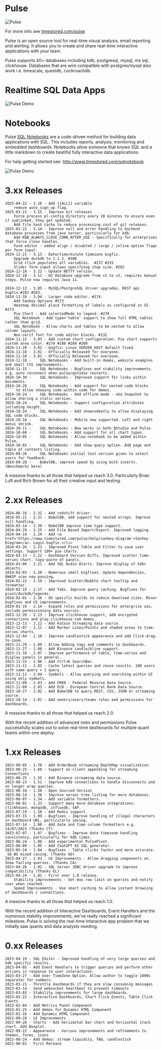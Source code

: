# Pulse

![Pulse](/demos/multi-chart3-dark.jpg)

For more info see [timestored.com/pulse](http://timestored.com/pulse "timestored.com/pulse")

Pulse is an open source tool for real-time visual analysis, email reporting and alerting.
It allows you to create and share real-time interactive applications with your team.

Pulse supports 40+ databases including kdb, postgresql, mysql, ms sql, clickhouse. 
Databases that are wire compatible with postgres/mysql also work i.e. timescale, questdb, cockroachdb.

# Realtime SQL Data Apps

![Pulse Demo](/demos/pulse-silent-demo.gif)

# Notebooks

Pulse [SQL Notebooks](http://timestored.com/sqlnotebook) are a code-driven method for building data applications with SQL. 
This includes reports, analysis, monitoring and embedded dashboards. 
Notebooks allow someone that knows SQL and a little markdown to create beatiful fully interactive data applications.

For help getting started see: http://www.timestored.com/sqlnotebook

![Pulse Demo](/demos/notebooks-301.png)


# 3.xx Releases

    2025-04-22 - 3.16 - Add {{ALL}} variable
        remove auto_sign_up flag.
    2025-03-21 - 3.15 - Improve Git releases 
        Force process pl-config directory every 10 minutes to ensure even if symlinked, they get updated.
        Add file hash cache to reduce processing cost of git releases.
    2025-01-22 - 3.14 - Improve null and error handling to backend database processes from java server, particularly for kdb.
        Add KDB_ALWAYS_CLOSE_CONN_AFTER_USE - Specifically for enterprises that force close handles.
        Form editor - added align / disabled / large / inline option flags per form input.
    2024-12-21 - 3.13 - Date/time/minute timezone bugfix. 
        Upgrade duckdb to 1.1.3. #288 
        Grid click populates all variables.  #237 #255
        Slider form input allows specifying step size. #262
    2024-12-18 - 3.12 - Update NETTY version.
    2024-12-18 - 3.11 - H2 Database upgrade from v1 to v2, requires manual steps. Pulse now requires Java 11.
    
    2024-12-13 - 3.05 - MySQL/PostgreSQL driver upgrades. REST api bugfix.#282 #283.
    2024-12-10 - 3.04 - Larger code editor. #274.
        Add Sankey Options #273
        Heatmap decimal place formatting of labels as configured in UI. #273
        Pie Chart - Add selectedMode to legend. #278
        SQL Notebook - Add type='table' support to show full HTML tables rather than grid.
        SQL Notebook - Allow charts and tables to be nested to allow column layouts.
        Non-serif font for code editor blocks. #132
    2024-11-22 - 3.03 - Add custom chart configuration. Pie chart supports custom area color. #274 #188 #269 #209
    2024-11-20 - 3.02 - bugfix: Linux SERVER_HOST default fixed.
    2024-11-18 - 3.01 - Officially Released for everyone.
    2024-11-18 - 3.01 - Officially Released for everyone.
    2024-11-18 - 	SQL Notebooks - Add built-in demos, website examples and small CSS improvements.
    2024-11-15 - 	SQL Notebooks - Bugfixes and stability improvements. e.g. auto reconnect when pulse/qstudio restarts.
    2024-10-30 - 	SQL Notebooks - Improved support for links within documents.
    2024-10-28 - 	SQL Notebooks - Add support for nested code blocks ```` to allow showing code within code for demos.
    2024-10-24 - 	SQL Notebooks - Add offline mode - aka Snapshot to allow sharing a static version.
    2024-10-24 - 	SQL Notebooks - Support configuration attributes including height.
    2024-10-24 - 	SQL Notebooks - Add showcodeonly to allow displaying SQL code blocks.
    2024-10-16 - 	SQL Notebooks - Mobile now supported. Left and right menus shrink.
    2024-10-11 - 	SQL Notebooks - Now works in both QStudio and Pulse.
    2024-10-08 - 	SQL Notebooks - Add support for all chart types.
    2024-10-05 - 	SQL Notebooks - Allow notebook to be added within Pulse.
    2024-10-02 - 	SQL Notebooks - Add show query option. Add page and table of contents listing.
    2024-09-30 - 	SQL Notebooks initial test version given to select users for feedback.
    2024-09-28 - 	BabelDB, improve speed by using bulk inserts. (Benchmarks here)

A massive thanks to all those that helped us reach 3.0. Particularly Brian Luft and Rich Brown for all their creative input and testing.



# 2.xx Releases
	2024-06-18 - 2.32 - Add redshift driver.
	2024-05-21 - 2.31 - BabelDB, add support for nested arrays. Improve null handling.
	2024-05-14 - 2.30 - BabelDB improve time type support.
	2024-04-29 - 2.25 - Add File Based Import/Export. Improved logging.
	2024-04-14 - 2.24 - Add <a href='https://www.timestored.com/pulse/help/sankey-diagram'>Sankey Diagram</a>. Login bugfix.</li>
    2024-03-26 - 2.23 - Improved Pivot Table and Filter to save user settings. Support 100+ pie charts.
    2024-03-13 - 2.22 - Dashboard Version Diffs. Improved scatter time-series chart. Copy-paste of panels.
    2024-03-06 - 2.21 - Add SQL Audio Alerts. Improve display of kdb+ objects.
    2024-03-03 - 2.20 - Numerous small bigfixes. Update dependencies, OWASP scan now passing.
    2024-02-22 - 2.19 - Improved Scatter/Bubble chart tooltip and formatter.
    2024-02-15 - 2.17 - Add Tabs. Improve query caching. Bugfixes for pivot/duckdb/legends.
    2024-02-01 - 2.16 - OS specific builds to reduce download sizes. Minor bugfixes and UI improvements.
    2024-01-19 - 2.14 - Expand roles and permissions for enterprise use, include permissioning data sources.
    2023-12-20 - 2.13 - Improve clickhouse support, add encrypted connections and play.clickhouse.com demos.
    2023-12-13 - 2.12 - Add KuCoin Streaming data source.
    2023-12-07 - 2.11 - Add Marker Lines/Points and shaded areas to time-series charts.
    2023-12-04 - 2.10 - Improve candlestick appearance and add Click-drag-to-zoom.
    2023-11-29 - 2.09 - Allow Adding tags and comments to dashboards.
    2023-11-27 - 2.08 - Add Binance candle/kline support.
    2023-11-18 - 2.07 - Improve performance of table, time-series and display panels in general.
    2023-11-15 - 2.06 - Add Ctrl+K SearchBar.
    2023-11-11 - 2.05 - Cache latest queries and reuse results. 100 users with same query = 1 query.
    2023-11-11 - 2.04 - Symbols - Allow querying and searching within UI using only symbols.
    2023-11-09 - 2.03 - Add FRED - Federal Reserve Data Source.
    2023-11-09 - 2.03 - Add ECB - European Central Bank Data Source.
    2023-10-27 - 2.02 - Add BabelDB to query REST, CSV, JSON or streaming source.
    2023-10-14 - 2.01 - Add owners/users/teams roles and permissions for dashboards.

A massive thanks to all those that helped us reach 2.0.

With the recent addition of advanced roles and permissions Pulse successfully scales out to solve real-time dashboards for multiple quant teams within one deploy.

# 1.xx Releases

    2023-09-05 - 1.70 - Add OrderBook streaming DepthMap visualization.
    2023-08-25 - 1.60 - Support on-client appending for streaming Connections
    2023-08-25 - 1.55 - Add Binance streaming data source.
    2023-08-23 - 1.51 - Improve kdb connections to handle disconnects and no longer wrap queries.
    2023-08-18 - 1.50 - Open Sourced Version
    2023-08-14 - 1.36 - Improve server tree listing for more databases.
    2023-08-07 - 1.34 - Add variable formatters.
    2023-08-01 - 1.33 - Support many more database integrations: clickhouse, mongodb, influxdb, SAP.
    2023-07-19 - 1.10 - Add Redis support.
    2023-07-15 - 1.09 - Bugfixes - Improve handling of illegal characters in dashboard URL, particularly saving.
    2023-07-14 - 1.08 - Add date and time column formatters e.g. 14/07/2023 (Thanks CT).
    2023-07-07 - 1.07 - Bugfixes - Improve date timezone handling consistency, particularly for kdb times.
    2023-06-24 - 1.06 - Add experimental PulsePivot.
    2023-06-09 - 1.05 - Add ChatGPT AI SQL generator.
    2023-05-24 - 1.04 - Bugfixes - Table clicks faster and more accurate. _SD_BG mixed casing. (Thanks GD)
    2023-04-27 - 1.03 - UI Improvements - Allow dragging components on. Show failing queries. (Thanks CA)
    2023-04-26 - 1.02 - SQL Server JDBC driver upgrade to improve compatibility (Thanks EL)
    2023-04-24 - 1.01 - First ever 1.0 release.
        Stability improvements - Set max row limit on queries and notify user when reached.
        Speed Improvements - Use smart caching to allow instant browsing of dashboards / connections.

A massive thanks to all those that helped us reach 1.0.

With the recent addition of Interactive Dashboards, Event Handlers and the numerous stability improvements, we've really reached a significant milestone. Pulse is solving the real-time interactive app problem that we initially saw quants and data analysts needing.

# 0.xx Releases

    2023-04-19 - SQL Editor - Improved handling of very large queries and kdb specific results.
    2023-04-05 - Add Event Handlers to trigger queries and perform other actions in response to user interactions.
    2023-03-27 - Add User TimeZone Option. Allow author to toggle 1000s separator for numbers.
    2023-03-21 - Throttle dashboards if they are slow consuming messages
    2023-03-14 - Send websocket heartbeat to prevent timeouts
    2023-03-02 - Stability improvements for large dashboards.
    2023-02-22 - Interactive Dashboards, Chart Click Events, Table Click Events
    2023-02-04 - Add Metrics Panel Component
    2023-01-25 - Add demos for Dynamic HTML Component
    2023-01-16 - Add Dynamic HTML Component 
	2022-09-28 - UI Improvements
    2022-09-26 - Charts - Add horizontal bar chart and horizontal stack chart. Add Boxplot.
    2022-09-22 - Appearance - Various improvements and refinements to themes, forms, icons
    2022-08-24 - Add demos: stream liquidity, TAQ, candlestick
    2022-06-01 - First Release
